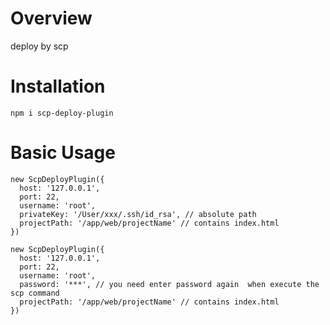 # Overview 
deploy by scp 

# Installation
```
npm i scp-deploy-plugin
```

# Basic Usage

```by privateKey
new ScpDeployPlugin({
  host: '127.0.0.1',
  port: 22,
  username: 'root',
  privateKey: '/User/xxx/.ssh/id_rsa', // absolute path
  projectPath: '/app/web/projectName' // contains index.html
})

```

```by password
new ScpDeployPlugin({
  host: '127.0.0.1',
  port: 22, 
  username: 'root',
  password: '***', // you need enter password again  when execute the scp command
  projectPath: '/app/web/projectName' // contains index.html
})

```
